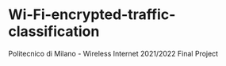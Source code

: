 # Wi-Fi-encrypted-traffic-classification
Politecnico di Milano - Wireless Internet 2021/2022 Final Project
